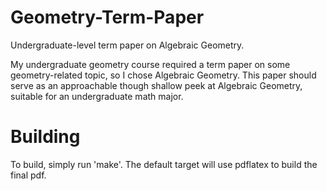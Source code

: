 Geometry-Term-Paper
===================

Undergraduate-level term paper on Algebraic Geometry.

My undergraduate geometry course required a term paper on some
geometry-related topic, so I chose Algebraic Geometry. This
paper should serve as an approachable though shallow peek
at Algebraic Geometry, suitable for an undergraduate math
major.

Building
===================

To build, simply run 'make'. The default target will use
pdflatex to build the final pdf.
